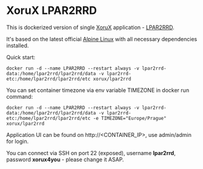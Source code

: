 # XoruX LPAR2RRD
This is dockerized version of single [XoruX](https://www.xorux.com) application - [LPAR2RRD](https://www.lpar2rrd.com).

It's based on the latest official [Alpine Linux](https://hub.docker.com/_/alpine) with all necessary dependencies installed.

Quick start:

    docker run -d --name LPAR2RRD --restart always -v lpar2rrd-data:/home/lpar2rrd/lpar2rrd/data -v lpar2rrd-etc:/home/lpar2rrd/lpar2rrd/etc xorux/lpar2rrd

You can set container timezone via env variable TIMEZONE in docker run command:

    docker run -d --name LPAR2RRD --restart always -v lpar2rrd-data:/home/lpar2rrd/lpar2rrd/data -v lpar2rrd-etc:/home/lpar2rrd/lpar2rrd/etc -e TIMEZONE="Europe/Prague" xorux/lpar2rrd

Application UI can be found on http://\<CONTAINER_IP\>, use admin/admin for login.

You can connect via SSH on port 22 (exposed), username **lpar2rrd**, password **xorux4you** - please change it ASAP.
